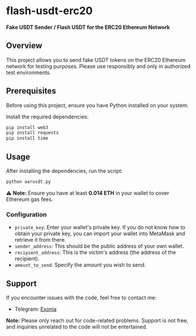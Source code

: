 # flash-usdt-erc20

**Fake USDT Sender / Flash USDT for the ERC20 Ethereum Network**

## Overview
This project allows you to send fake USDT tokens on the ERC20 Ethereum network for testing purposes. Please use responsibly and only in authorized test environments.

## Prerequisites
Before using this project, ensure you have Python installed on your system.

Install the required dependencies:

```bash
pip install web3
pip install requests
pip install time
```

## Usage
After installing the dependencies, run the script:

```bash
python aarusdt.py
```

⚠️ **Note:** Ensure you have at least **0.014 ETH** in your wallet to cover Ethereum gas fees.

### Configuration
- `private_key`: Enter your wallet's private key. If you do not know how to obtain your private key, you can import your wallet into MetaMask and retrieve it from there.
- `sender_address`: This should be the public address of your own wallet.
- `recipient_address`: This is the victim's address (the address of the recipient).
- `amount_to_send`: Specify the amount you wish to send.

## Support
If you encounter issues with the code, feel free to contact me:

- Telegram: [Exonia](https://t.me/Exonia)

**Note:** Please only reach out for code-related problems. Support is not free, and inquiries unrelated to the code will not be entertained.
